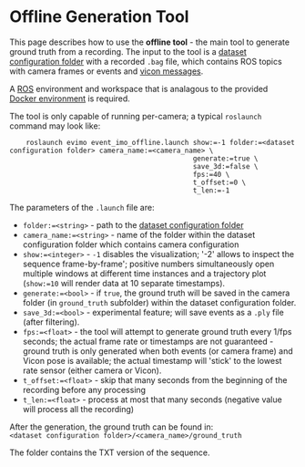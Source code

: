# Offline Generation Tool
This page describes how to use the **offline tool** - the main tool to generate ground truth from a recording. The input to the tool is a [dataset configuration folder](https://github.com/better-flow/evimo/wiki/Dataset-Configuration-Folder) with a recorded `.bag` file, which contains ROS topics with camera frames or events and [vicon messages](https://github.com/KumarRobotics/vicon/tree/a6143808872ab02e8ebdc9384d4ea4d475e815b8/vicon/msg).

A [ROS](http://wiki.ros.org/noetic/Installation/Ubuntu) environment and workspace that is analagous to the provided [Docker environment](docker-environment.md) is required.

The tool is only capable of running per-camera; a typical `roslaunch` command may look like:
```
    roslaunch evimo event_imo_offline.launch show:=-1 folder:=<dataset configuration folder> camera_name:=<camera_name> \
                                             generate:=true \
                                             save_3d:=false \
                                             fps:=40 \
                                             t_offset:=0 \
                                             t_len:=-1
```

The parameters of the `.launch` file are:
 - `folder:=<string>` - path to the [dataset configuration folder](https://github.com/better-flow/evimo/wiki/Dataset-Configuration-Folder)
 - `camera_name:=<string>` - name of the folder within the dataset configuration folder which contains camera configuration
 - `show:=<integer>` - `-1` disables the visualization; '-2' allows to inspect the sequence frame-by-frame'; positive numbers simultaneously open multiple windows at different time instances and a trajectory plot (`show:=10` will render data at 10 separate timestamps).
 - `generate:=<bool>` - if `true`, the ground truth will be saved in the camera folder (in `ground_truth` subfolder) within the dataset configuration folder.
 - `save_3d:=<bool>` - experimental feature; will save events as a `.ply` file (after filtering).
 - `fps:=<float>` - the tool will attempt to generate ground truth every 1/fps seconds; the actual frame rate or timestamps are not guaranteed - ground truth is only generated when both events (or camera frame) and Vicon pose is available; the actual timestamp will 'stick' to the lowest rate sensor (either camera or Vicon).
 - `t_offset:=<float>` - skip that many seconds from the beginning of the recording before any processing
 - `t_len:=<float>` - process at most that many seconds (negative value will process all the recording)

After the generation, the ground truth can be found in: <br>
`<dataset configuration folder>/<camera_name>/ground_truth`

The folder contains the TXT version of the sequence.
